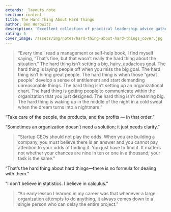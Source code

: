 ```yaml
---
extends: _layouts.note
section: content
title: The Hard Thing About Hard Things
author: Ben Horowitz
description: 'Excellent collection of practical leadership advice gathered from the startup trenches.'
rating: 5
cover_image: /assets/img/notes/hard-thing-about-hard-things_cover.jpg
---
```

> “Every time I read a management or self-help book, I find myself saying, “That’s fine, but that wasn’t really the hard thing about the situation.” The hard thing isn’t setting a big, hairy, audacious goal. The hard thing is laying people off when you miss the big goal. The hard thing isn’t hiring great people. The hard thing is when those “great people” develop a sense of entitlement and start demanding unreasonable things. The hard thing isn’t setting up an organizational chart. The hard thing is getting people to communicate within the organization that you just designed. The hard thing isn’t dreaming big. The hard thing is waking up in the middle of the night in a cold sweat when the dream turns into a nightmare.” 

“Take care of the people, the products, and the profits — in that order.” 

“Sometimes an organization doesn’t need a solution; it just needs clarity.” 

> “Startup CEOs should not play the odds. When you are building a company, you must believe there is an answer and you cannot pay attention to your odds of finding it. You just have to find it. It matters not whether your chances are nine in ten or one in a thousand; your task is the same.” 

“That’s the hard thing about hard things—there is no formula for dealing with them.” 

“I don’t believe in statistics. I believe in calculus.” 

> “An early lesson I learned in my career was that whenever a large organization attempts to do anything, it always comes down to a single person who can delay the entire project.”
